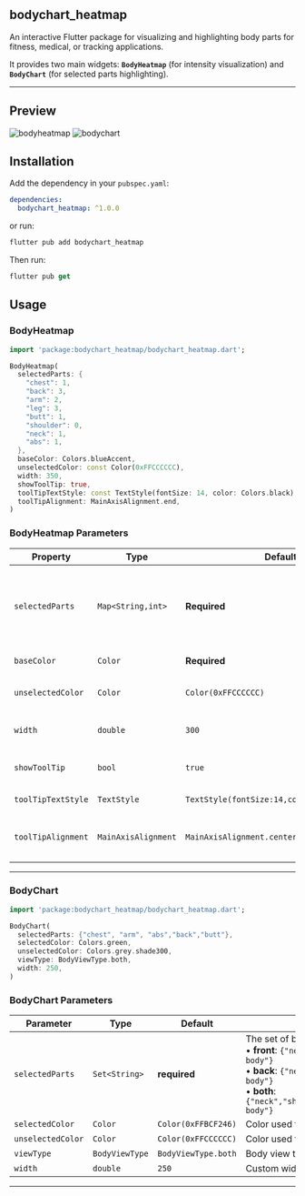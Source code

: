 ## bodychart_heatmap

An interactive Flutter package for visualizing and highlighting body parts for fitness, medical, or tracking applications.

It provides two main widgets: **`BodyHeatmap`** (for intensity visualization) and **`BodyChart`** (for selected parts highlighting).

---

## Preview
![bodyheatmap](https://github.com/user-attachments/assets/e0bfdad0-0ab6-4fb7-abc3-e71b01f3c4f7)
![bodychart](https://github.com/user-attachments/assets/26fd5eef-d5c9-4b8d-a573-5c253ab5594d)


## Installation

Add the dependency in your `pubspec.yaml`:

```yaml
dependencies:
  bodychart_heatmap: ^1.0.0
```

or run:

```dart
flutter pub add bodychart_heatmap
```

Then run:

```dart
flutter pub get
```

## Usage

### BodyHeatmap

```dart
import 'package:bodychart_heatmap/bodychart_heatmap.dart';

BodyHeatmap(
  selectedParts: {
    "chest": 1,
    "back": 3,
    "arm": 2,
    "leg": 3,
    "butt": 1,
    "shoulder": 0, 
    "neck": 1,
    "abs": 1,
  },
  baseColor: Colors.blueAccent,
  unselectedColor: const Color(0xFFCCCCCC),
  width: 350,
  showToolTip: true,
  toolTipTextStyle: const TextStyle(fontSize: 14, color: Colors.black),
  toolTipAlignment: MainAxisAlignment.end,
)

```

### BodyHeatmap Parameters

| Property            | Type                | Default                           | Description |
|---------------------|---------------------|-----------------------------------|-------------|
| `selectedParts`     | `Map<String,int>`   | **Required**                      | Body parts with intensity values:<br/>`0` = unselected (uses `unselectedColor`),<br/>`1` = low, `2` = medium, `3` = high. |
| `baseColor`         | `Color`             | **Required**                      | Main color used for highlighting. |
| `unselectedColor`   | `Color`             | `Color(0xFFCCCCCC)`               | Color for unselected/0-value parts. |
| `width`             | `double`            | `300`                             | Custom width of the heatmap widget. |
| `showToolTip`       | `bool`              | `true`                            | Whether to show the legend/tooltip. |
| `toolTipTextStyle`  | `TextStyle`         | `TextStyle(fontSize:14,color:Colors.black)` | Style for tooltip labels. |
| `toolTipAlignment`  | `MainAxisAlignment` | `MainAxisAlignment.center`        | Alignment of the tooltip row (`.start`, `.center`, `.end`). |

---

### BodyChart

```dart
import 'package:bodychart_heatmap/bodychart_heatmap.dart';

BodyChart(
  selectedParts: {"chest", "arm", "abs","back","butt"},
  selectedColor: Colors.green,
  unselectedColor: Colors.grey.shade300,
  viewType: BodyViewType.both,
  width: 250,
)
```

### BodyChart Parameters

| Parameter       | Type          | Default            | Description |
|-----------------|--------------|--------------------|-------------|
| `selectedParts`   | `Set<String>`  | **required**       | The set of body parts to highlight. <br> • **front**: `{"neck","shoulder","chest","arm","abs","leg","full body"}` <br> • **back**: `{"neck","back","shoulder","arm","butt","leg","full body"}` <br> • **both**: `{"neck","shoulder","chest","arm","abs","leg","butt","back","full body"}` |
| `selectedColor`   | `Color`        | `Color(0xFFBCF246)`  | Color used for highlighted/selected body parts. |
| `unselectedColor` | `Color`        | `Color(0xFFCCCCCC)`  | Color used for unselected body parts. |
| `viewType`        | `BodyViewType` |`BodyViewType.both`  | Body view type: `front`, `back`, or `both`. |
| `width`          | `double`       | `250`              | Custom width of the body chart widget. |

---